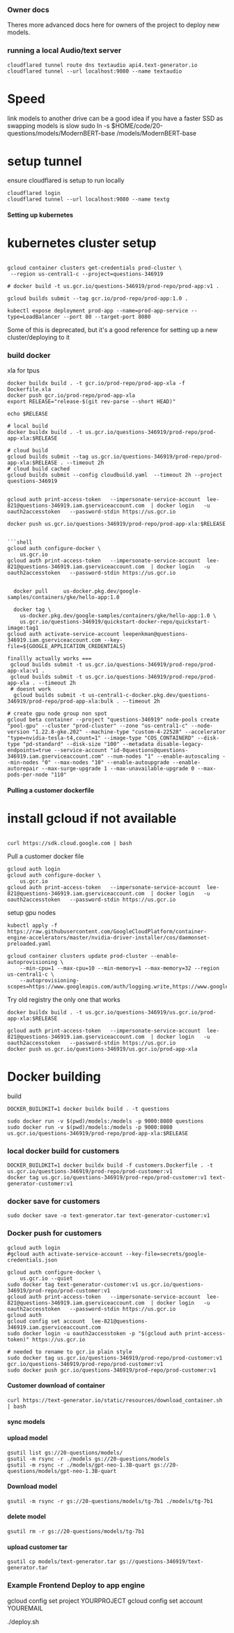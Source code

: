 ### Owner docs

Theres more advanced docs here for owners of the project to deploy new models.


### running a local Audio/text server

```shell
cloudflared tunnel route dns textaudio api4.text-generator.io
cloudflared tunnel --url localhost:9080 --name textaudio
```


# Speed

link models to another drive can be a good idea if you have a faster SSD as swapping models is slow
sudo ln -s $HOME/code/20-questions/models/ModernBERT-base /models/ModernBERT-base


# setup tunnel

ensure cloudflared is setup to run locally

```shell
cloudflared login
cloudflared tunnel --url localhost:9080 --name textg
```


#### Setting up kubernetes
# kubernetes cluster setup

```shell

gcloud container clusters get-credentials prod-cluster \
 --region us-central1-c --project=questions-346919
```



```shell
# docker build -t us.gcr.io/questions-346919/prod-repo/prod-app:v1 .

gcloud builds submit --tag gcr.io/prod-repo/prod-app:1.0 .

```


```shell
kubectl expose deployment prod-app --name=prod-app-service --type=LoadBalancer --port 80 --target-port 8080
```
Some of this is deprecated, but it's a good reference for setting up a new cluster/deploying to it


### build docker
xla for tpus

```shell
docker buildx build . -t gcr.io/prod-repo/prod-app-xla -f Dockerfile.xla
docker push gcr.io/prod-repo/prod-app-xla
export RELEASE="release-$(git rev-parse --short HEAD)"

echo $RELEASE

# local build
docker buildx build . -t us.gcr.io/questions-346919/prod-repo/prod-app-xla:$RELEASE

# cloud build
gcloud builds submit --tag us.gcr.io/questions-346919/prod-repo/prod-app-xla:$RELEASE . --timeout 2h
# cloud build cached
gcloud builds submit --config cloudbuild.yaml  --timeout 2h --project questions-346919


gcloud auth print-access-token   --impersonate-service-account  lee-821@questions-346919.iam.gserviceaccount.com  | docker login   -u oauth2accesstoken   --password-stdin https://us.gcr.io

docker push us.gcr.io/questions-346919/prod-repo/prod-app-xla:$RELEASE


```shell
gcloud auth configure-docker \
    us.gcr.io
gcloud auth print-access-token   --impersonate-service-account  lee-821@questions-346919.iam.gserviceaccount.com  | docker login   -u oauth2accesstoken   --password-stdin https://us.gcr.io


  docker pull     us-docker.pkg.dev/google-samples/containers/gke/hello-app:1.0

  docker tag \
    us-docker.pkg.dev/google-samples/containers/gke/hello-app:1.0 \
    us.gcr.io/questions-346919/quickstart-docker-repo/quickstart-image:tag1
gcloud auth activate-service-account leepenkman@questions-346919.iam.gserviceaccount.com --key-file=${GOOGLE_APPLICATION_CREDENTIALS}

finallly actually works ===
 gcloud builds submit -t us.gcr.io/questions-346919/prod-repo/prod-app-xla:v1 .
 gcloud builds submit -t us.gcr.io/questions-346919/prod-repo/prod-app-xla . --timeout 2h
 # doesnt work
  gcloud builds submit -t us-central1-c-docker.pkg.dev/questions-346919/prod-repo/prod-app-xla:bulk . --timeout 2h
```


```shell
# create gpu node group non spot
gcloud beta container --project "questions-346919" node-pools create "pool-gpu" --cluster "prod-cluster" --zone "us-central1-c" --node-version "1.22.8-gke.202" --machine-type "custom-4-22528" --accelerator "type=nvidia-tesla-t4,count=1" --image-type "COS_CONTAINERD" --disk-type "pd-standard" --disk-size "100" --metadata disable-legacy-endpoints=true --service-account "id-0questions@questions-346919.iam.gserviceaccount.com" --num-nodes "1" --enable-autoscaling --min-nodes "0" --max-nodes "10" --enable-autoupgrade --enable-autorepair --max-surge-upgrade 1 --max-unavailable-upgrade 0 --max-pods-per-node "110"
```


#### Pulling a customer dockerfile

# install gcloud if not available
```

curl https://sdk.cloud.google.com | bash
```
Pull a customer docker file
```
gcloud auth login
gcloud auth configure-docker \
    us.gcr.io
gcloud auth print-access-token   --impersonate-service-account  lee-821@questions-346919.iam.gserviceaccount.com  | docker login   -u oauth2accesstoken   --password-stdin https://us.gcr.io

```

setup gpu nodes

```shell
kubectl apply -f https://raw.githubusercontent.com/GoogleCloudPlatform/container-engine-accelerators/master/nvidia-driver-installer/cos/daemonset-preloaded.yaml

gcloud container clusters update prod-cluster --enable-autoprovisioning \
    --min-cpu=1 --max-cpu=10 --min-memory=1 --max-memory=32 --region us-central1-c \
    --autoprovisioning-scopes=https://www.googleapis.com/auth/logging.write,https://www.googleapis.com/auth/monitoring,https://www.googleapis.com/auth/devstorage.read_only,https://www.googleapis.com/auth/compute

```

Try old registry
the only one that works
```shell
docker buildx build . -t us.gcr.io/questions-346919/us.gcr.io/prod-app-xla:$RELEASE

gcloud auth print-access-token   --impersonate-service-account  lee-821@questions-346919.iam.gserviceaccount.com  | docker login   -u oauth2accesstoken   --password-stdin https://us.gcr.io
docker push us.gcr.io/questions-346919/us.gcr.io/prod-app-xla
```




# Docker building

build
```shell
DOCKER_BUILDKIT=1 docker buildx build . -t questions
```

```shell
sudo docker run -v $(pwd)/models:/models -p 9000:8080 questions
sudo docker run -v $(pwd)/models:/models -p 9000:8080 us.gcr.io/questions-346919/prod-repo/prod-app-xla:$RELEASE
```

### local docker build for customers
```shell
DOCKER_BUILDKIT=1 docker buildx build -f customers.Dockerfile . -t us.gcr.io/questions-346919/prod-repo/prod-customer:v1
docker tag us.gcr.io/questions-346919/prod-repo/prod-customer:v1 text-generator-customer:v1

```
### docker save for customers

```shell
sudo docker save -o text-generator.tar text-generator-customer:v1
```
### Docker push for customers

```shell
gcloud auth login
#gcloud auth activate-service-account --key-file=secrets/google-credentials.json

gcloud auth configure-docker \
    us.gcr.io --quiet
sudo docker tag text-generator-customer:v1 us.gcr.io/questions-346919/prod-repo/prod-customer:v1
gcloud auth print-access-token   --impersonate-service-account  lee-821@questions-346919.iam.gserviceaccount.com  | docker login   -u oauth2accesstoken   --password-stdin https://us.gcr.io
gcloud auth
gcloud config set account  lee-821@questions-346919.iam.gserviceaccount.com
sudo docker login -u oauth2accesstoken -p "$(gcloud auth print-access-token)" https://us.gcr.io

# needed to rename to gcr.io plain style
sudo docker tag us.gcr.io/questions-346919/prod-repo/prod-customer:v1 gcr.io/questions-346919/prod-repo/prod-customer:v1
sudo docker push gcr.io/questions-346919/prod-repo/prod-customer:v1
```


#### Customer download of container
```shell
curl https://text-generator.io/static/resources/download_container.sh | bash
```

#### sync models

#### upload model
```shell
gsutil list gs://20-questions/models/
gsutil -m rsync -r ./models gs://20-questions/models
gsutil -m rsync -r ./models/gpt-neo-1.3B-quart gs://20-questions/models/gpt-neo-1.3B-quart
```

#### Download model

```shell
gsutil -m rsync -r gs://20-questions/models/tg-7b1 ./models/tg-7b1
```

#### delete model

```shell
gsutil rm -r gs://20-questions/models/tg-7b1
```

#### upload customer tar

```shell
gsutil cp models/text-generator.tar gs://questions-346919/text-generator.tar
```

### Example Frontend Deploy to app engine

gcloud config set project YOURPROJECT
gcloud config set account YOUREMAIL

./deploy.sh
